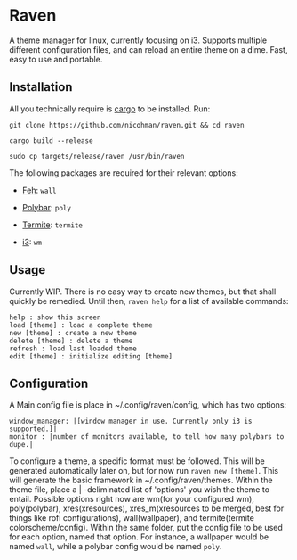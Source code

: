 # Raven
A theme manager for linux, currently focusing on i3. Supports multiple different configuration files, and can reload an entire theme on a dime. Fast, easy to use and portable.

## Installation
All you technically require is [cargo](https://github.com/rust-lang/cargo) to be installed.
Run:

`git clone https://github.com/nicohman/raven.git && cd raven`

`cargo build --release`

`sudo cp targets/release/raven /usr/bin/raven`

The following packages are required for their relevant options:

+ [Feh](https://github.com/derf/feh): `wall`

+ [Polybar](https://github.com/jaagr/polybar): `poly`

+ [Termite](https://github.com/thestinger/termite/): `termite`

+ [i3](https://github.com/i3/i3): `wm`

## Usage
Currently WIP. There is no easy way to create new themes, but that shall quickly be remedied. Until then, `raven help` for a list of available commands:
```Commands:
help : show this screen
load [theme] : load a complete theme
new [theme] : create a new theme
delete [theme] : delete a theme
refresh : load last loaded theme
edit [theme] : initialize editing [theme]
```
## Configuration
A Main config file is place in ~/.config/raven/config, which has two options:
```
window_manager: |[window manager in use. Currently only i3 is supported.]|
monitor : |number of monitors available, to tell how many polybars to dupe.|
```

To configure a theme, a specific format must be followed. This will be generated automatically later on, but for now run `raven new [theme]`. This will generate the basic framework in ~/.config/raven/themes. Within the theme file, place a | -deliminated list of 'options' you wish the theme to entail. Possible options right now are wm(for your configured wm), poly(polybar), xres(xresources), xres\_m(xresources to be merged, best for things like rofi configurations), wall(wallpaper), and termite(termite colorscheme/config). Within the same folder, put the config file to be used for each option, named that option. For instance, a wallpaper would be named `wall`, while a polybar config would be named `poly`.

